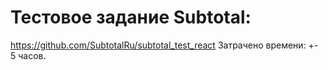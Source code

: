 # Тестовое задание Subtotal:
https://github.com/SubtotalRu/subtotal_test_react
Затрачено времени: +- 5 часов.
